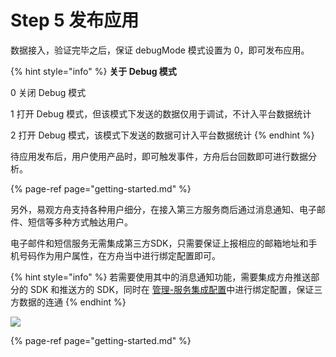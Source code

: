 # Step 5 发布应用

数据接入，验证完毕之后，保证 debugMode 模式设置为 0，即可发布应用。

{% hint style="info" %}
**关于 Debug 模式**

0 关闭 Debug 模式

1 打开 Debug 模式，但该模式下发送的数据仅用于调试，不计入平台数据统计 

2 打开 Debug 模式，该模式下发送的数据可计入平台数据统计
{% endhint %}

待应用发布后，用户使用产品时，即可触发事件，方舟后台回数即可进行数据分析。

{% page-ref page="getting-started.md" %}

另外，易观方舟支持各种用户细分，在接入第三方服务商后通过消息通知、电子邮件、短信等多种方式触达用户。

电子邮件和短信服务无需集成第三方SDK，只需要保证上报相应的邮箱地址和手机号码作为用户属性，在方舟当中进行绑定配置即可。

{% hint style="info" %}
若需要使用其中的消息通知功能，需要集成方舟推送部分的 SDK 和推送方的 SDK，同时在 [管理-服务集成配置](../features/project-manegement/integrations.md)中进行绑定配置，保证三方数据的连通
{% endhint %}

![ ](https://imguserradar.analysys.cn/fangzhou/img/2019/02/201902151613578859.png)

{% page-ref page="getting-started.md" %}

